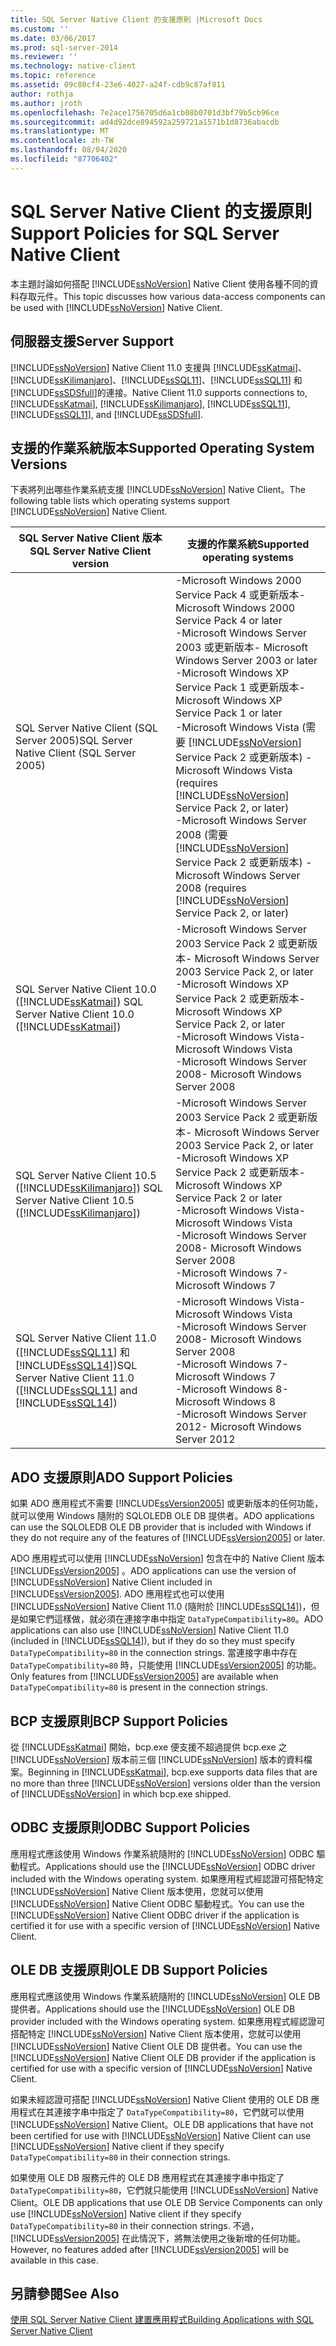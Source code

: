 ```yaml
---
title: SQL Server Native Client 的支援原則 |Microsoft Docs
ms.custom: ''
ms.date: 03/06/2017
ms.prod: sql-server-2014
ms.reviewer: ''
ms.technology: native-client
ms.topic: reference
ms.assetid: 09c80cf4-23e6-4027-a24f-cdb9c87af811
author: rothja
ms.author: jroth
ms.openlocfilehash: 7e2ace1756705d6a1cb08b0701d3bf79b5cb96ce
ms.sourcegitcommit: ad4d92dce894592a259721a1571b1d8736abacdb
ms.translationtype: MT
ms.contentlocale: zh-TW
ms.lasthandoff: 08/04/2020
ms.locfileid: "87706402"
---
```

# <a name="support-policies-for-sql-server-native-client"></a><span data-ttu-id="870f1-102">SQL Server Native Client 的支援原則</span><span class="sxs-lookup"><span data-stu-id="870f1-102">Support Policies for SQL Server Native Client</span></span>
  <span data-ttu-id="870f1-103">本主題討論如何搭配 [!INCLUDE[ssNoVersion](../../../includes/ssnoversion-md.md)] Native Client 使用各種不同的資料存取元件。</span><span class="sxs-lookup"><span data-stu-id="870f1-103">This topic discusses how various data-access components can be used with [!INCLUDE[ssNoVersion](../../../includes/ssnoversion-md.md)] Native Client.</span></span>  
  
## <a name="server-support"></a><span data-ttu-id="870f1-104">伺服器支援</span><span class="sxs-lookup"><span data-stu-id="870f1-104">Server Support</span></span>  
 [!INCLUDE[ssNoVersion](../../../includes/ssnoversion-md.md)] <span data-ttu-id="870f1-105">Native Client 11.0 支援與 [!INCLUDE[ssKatmai](../../../includes/sskatmai-md.md)]、[!INCLUDE[ssKilimanjaro](../../../includes/sskilimanjaro-md.md)]、[!INCLUDE[ssSQL11](../../../includes/sssql11-md.md)]、[!INCLUDE[ssSQL11](../../../includes/sssql11-md.md)] 和 [!INCLUDE[ssSDSfull](../../../includes/sssdsfull-md.md)]的連接。</span><span class="sxs-lookup"><span data-stu-id="870f1-105">Native Client 11.0 supports connections to, [!INCLUDE[ssKatmai](../../../includes/sskatmai-md.md)], [!INCLUDE[ssKilimanjaro](../../../includes/sskilimanjaro-md.md)], [!INCLUDE[ssSQL11](../../../includes/sssql11-md.md)], [!INCLUDE[ssSQL11](../../../includes/sssql11-md.md)], and [!INCLUDE[ssSDSfull](../../../includes/sssdsfull-md.md)].</span></span>  
  
## <a name="supported-operating-system-versions"></a><span data-ttu-id="870f1-106">支援的作業系統版本</span><span class="sxs-lookup"><span data-stu-id="870f1-106">Supported Operating System Versions</span></span>  
 <span data-ttu-id="870f1-107">下表將列出哪些作業系統支援 [!INCLUDE[ssNoVersion](../../../includes/ssnoversion-md.md)] Native Client。</span><span class="sxs-lookup"><span data-stu-id="870f1-107">The following table lists which operating systems support [!INCLUDE[ssNoVersion](../../../includes/ssnoversion-md.md)] Native Client.</span></span>  
  
|<span data-ttu-id="870f1-108">SQL Server Native Client 版本</span><span class="sxs-lookup"><span data-stu-id="870f1-108">SQL Server Native Client version</span></span>|<span data-ttu-id="870f1-109">支援的作業系統</span><span class="sxs-lookup"><span data-stu-id="870f1-109">Supported operating systems</span></span>|  
|--------------------------------------|---------------------------------|  
|<span data-ttu-id="870f1-110">SQL Server Native Client (SQL Server 2005)</span><span class="sxs-lookup"><span data-stu-id="870f1-110">SQL Server Native Client (SQL Server 2005)</span></span>|<span data-ttu-id="870f1-111">-Microsoft Windows 2000 Service Pack 4 或更新版本</span><span class="sxs-lookup"><span data-stu-id="870f1-111">-   Microsoft Windows 2000 Service Pack 4 or later</span></span><br /><span data-ttu-id="870f1-112">-Microsoft Windows Server 2003 或更新版本</span><span class="sxs-lookup"><span data-stu-id="870f1-112">-   Microsoft Windows Server 2003 or later</span></span><br /><span data-ttu-id="870f1-113">-Microsoft Windows XP Service Pack 1 或更新版本</span><span class="sxs-lookup"><span data-stu-id="870f1-113">-   Microsoft Windows XP Service Pack 1 or later</span></span><br /><span data-ttu-id="870f1-114">-Microsoft Windows Vista (需要 [!INCLUDE[ssNoVersion](../../../includes/ssnoversion-md.md)] Service Pack 2 或更新版本) </span><span class="sxs-lookup"><span data-stu-id="870f1-114">-   Microsoft Windows Vista (requires [!INCLUDE[ssNoVersion](../../../includes/ssnoversion-md.md)] Service Pack 2, or later)</span></span><br /><span data-ttu-id="870f1-115">-Microsoft Windows Server 2008 (需要 [!INCLUDE[ssNoVersion](../../../includes/ssnoversion-md.md)] Service Pack 2 或更新版本) </span><span class="sxs-lookup"><span data-stu-id="870f1-115">-   Microsoft Windows Server 2008 (requires [!INCLUDE[ssNoVersion](../../../includes/ssnoversion-md.md)] Service Pack 2, or later)</span></span>|  
|<span data-ttu-id="870f1-116">SQL Server Native Client 10.0 ([!INCLUDE[ssKatmai](../../../includes/sskatmai-md.md)]) </span><span class="sxs-lookup"><span data-stu-id="870f1-116">SQL Server Native Client 10.0 ([!INCLUDE[ssKatmai](../../../includes/sskatmai-md.md)])</span></span>|<span data-ttu-id="870f1-117">-Microsoft Windows Server 2003 Service Pack 2 或更新版本</span><span class="sxs-lookup"><span data-stu-id="870f1-117">-   Microsoft Windows Server 2003 Service Pack 2, or later</span></span><br /><span data-ttu-id="870f1-118">-Microsoft Windows XP Service Pack 2 或更新版本</span><span class="sxs-lookup"><span data-stu-id="870f1-118">-   Microsoft Windows XP Service Pack 2, or later</span></span><br /><span data-ttu-id="870f1-119">-Microsoft Windows Vista</span><span class="sxs-lookup"><span data-stu-id="870f1-119">-   Microsoft Windows Vista</span></span><br /><span data-ttu-id="870f1-120">-Microsoft Windows Server 2008</span><span class="sxs-lookup"><span data-stu-id="870f1-120">-   Microsoft Windows Server 2008</span></span>|  
|<span data-ttu-id="870f1-121">SQL Server Native Client 10.5 ([!INCLUDE[ssKilimanjaro](../../../includes/sskilimanjaro-md.md)]) </span><span class="sxs-lookup"><span data-stu-id="870f1-121">SQL Server Native Client 10.5 ([!INCLUDE[ssKilimanjaro](../../../includes/sskilimanjaro-md.md)])</span></span>|<span data-ttu-id="870f1-122">-Microsoft Windows Server 2003 Service Pack 2 或更新版本</span><span class="sxs-lookup"><span data-stu-id="870f1-122">-   Microsoft Windows Server 2003 Service Pack 2, or later</span></span><br /><span data-ttu-id="870f1-123">-Microsoft Windows XP Service Pack 2 或更新版本</span><span class="sxs-lookup"><span data-stu-id="870f1-123">-   Microsoft Windows XP Service Pack 2 or later</span></span><br /><span data-ttu-id="870f1-124">-Microsoft Windows Vista</span><span class="sxs-lookup"><span data-stu-id="870f1-124">-   Microsoft Windows Vista</span></span><br /><span data-ttu-id="870f1-125">-Microsoft Windows Server 2008</span><span class="sxs-lookup"><span data-stu-id="870f1-125">-   Microsoft Windows Server 2008</span></span><br /><span data-ttu-id="870f1-126">-Microsoft Windows 7</span><span class="sxs-lookup"><span data-stu-id="870f1-126">-   Microsoft Windows 7</span></span>|  
|<span data-ttu-id="870f1-127">SQL Server Native Client 11.0 ([!INCLUDE[ssSQL11](../../../includes/sssql11-md.md)] 和 [!INCLUDE[ssSQL14](../../../includes/sssql14-md.md)])</span><span class="sxs-lookup"><span data-stu-id="870f1-127">SQL Server Native Client 11.0 ([!INCLUDE[ssSQL11](../../../includes/sssql11-md.md)] and [!INCLUDE[ssSQL14](../../../includes/sssql14-md.md)])</span></span>|<span data-ttu-id="870f1-128">-Microsoft Windows Vista</span><span class="sxs-lookup"><span data-stu-id="870f1-128">-   Microsoft Windows Vista</span></span><br /><span data-ttu-id="870f1-129">-Microsoft Windows Server 2008</span><span class="sxs-lookup"><span data-stu-id="870f1-129">-   Microsoft Windows Server 2008</span></span><br /><span data-ttu-id="870f1-130">-Microsoft Windows 7</span><span class="sxs-lookup"><span data-stu-id="870f1-130">-   Microsoft Windows 7</span></span><br /><span data-ttu-id="870f1-131">-Microsoft Windows 8</span><span class="sxs-lookup"><span data-stu-id="870f1-131">-   Microsoft Windows 8</span></span><br /><span data-ttu-id="870f1-132">-Microsoft Windows Server 2012</span><span class="sxs-lookup"><span data-stu-id="870f1-132">-   Microsoft Windows Server 2012</span></span>|  
  
## <a name="ado-support-policies"></a><span data-ttu-id="870f1-133">ADO 支援原則</span><span class="sxs-lookup"><span data-stu-id="870f1-133">ADO Support Policies</span></span>  
 <span data-ttu-id="870f1-134">如果 ADO 應用程式不需要 [!INCLUDE[ssVersion2005](../../../includes/ssversion2005-md.md)] 或更新版本的任何功能，就可以使用 Windows 隨附的 SQLOLEDB OLE DB 提供者。</span><span class="sxs-lookup"><span data-stu-id="870f1-134">ADO applications can use the SQLOLEDB OLE DB provider that is included with Windows if they do not require any of the features of [!INCLUDE[ssVersion2005](../../../includes/ssversion2005-md.md)] or later.</span></span>  
  
 <span data-ttu-id="870f1-135">ADO 應用程式可以使用 [!INCLUDE[ssNoVersion](../../../includes/ssnoversion-md.md)] 包含在中的 Native Client 版本 [!INCLUDE[ssVersion2005](../../../includes/ssversion2005-md.md)] 。</span><span class="sxs-lookup"><span data-stu-id="870f1-135">ADO applications can use the version of [!INCLUDE[ssNoVersion](../../../includes/ssnoversion-md.md)] Native Client included in [!INCLUDE[ssVersion2005](../../../includes/ssversion2005-md.md)].</span></span> <span data-ttu-id="870f1-136">ADO 應用程式也可以使用 [!INCLUDE[ssNoVersion](../../../includes/ssnoversion-md.md)] Native Client 11.0 (隨附於 [!INCLUDE[ssSQL14](../../../includes/sssql14-md.md)])，但是如果它們這樣做，就必須在連接字串中指定 `DataTypeCompatibility=80`。</span><span class="sxs-lookup"><span data-stu-id="870f1-136">ADO applications can also use [!INCLUDE[ssNoVersion](../../../includes/ssnoversion-md.md)] Native Client 11.0 (included in [!INCLUDE[ssSQL14](../../../includes/sssql14-md.md)]), but if they do so they must specify `DataTypeCompatibility=80` in the connection strings.</span></span> <span data-ttu-id="870f1-137">當連接字串中存在 `DataTypeCompatibility=80` 時，只能使用 [!INCLUDE[ssVersion2005](../../../includes/ssversion2005-md.md)] 的功能。</span><span class="sxs-lookup"><span data-stu-id="870f1-137">Only features from [!INCLUDE[ssVersion2005](../../../includes/ssversion2005-md.md)] are available when `DataTypeCompatibility=80` is present in the connection strings.</span></span>  
  
## <a name="bcp-support-policies"></a><span data-ttu-id="870f1-138">BCP 支援原則</span><span class="sxs-lookup"><span data-stu-id="870f1-138">BCP Support Policies</span></span>  
 <span data-ttu-id="870f1-139">從 [!INCLUDE[ssKatmai](../../../includes/sskatmai-md.md)] 開始，bcp.exe 便支援不超過提供 bcp.exe 之 [!INCLUDE[ssNoVersion](../../../includes/ssnoversion-md.md)] 版本前三個 [!INCLUDE[ssNoVersion](../../../includes/ssnoversion-md.md)] 版本的資料檔案。</span><span class="sxs-lookup"><span data-stu-id="870f1-139">Beginning in [!INCLUDE[ssKatmai](../../../includes/sskatmai-md.md)], bcp.exe supports data files that are no more than three [!INCLUDE[ssNoVersion](../../../includes/ssnoversion-md.md)] versions older than the version of [!INCLUDE[ssNoVersion](../../../includes/ssnoversion-md.md)] in which bcp.exe shipped.</span></span>  
  
## <a name="odbc-support-policies"></a><span data-ttu-id="870f1-140">ODBC 支援原則</span><span class="sxs-lookup"><span data-stu-id="870f1-140">ODBC Support Policies</span></span>  
 <span data-ttu-id="870f1-141">應用程式應該使用 Windows 作業系統隨附的 [!INCLUDE[ssNoVersion](../../../includes/ssnoversion-md.md)] ODBC 驅動程式。</span><span class="sxs-lookup"><span data-stu-id="870f1-141">Applications should use the [!INCLUDE[ssNoVersion](../../../includes/ssnoversion-md.md)] ODBC driver included with the Windows operating system.</span></span> <span data-ttu-id="870f1-142">如果應用程式經認證可搭配特定 [!INCLUDE[ssNoVersion](../../../includes/ssnoversion-md.md)] Native Client 版本使用，您就可以使用 [!INCLUDE[ssNoVersion](../../../includes/ssnoversion-md.md)] Native Client ODBC 驅動程式。</span><span class="sxs-lookup"><span data-stu-id="870f1-142">You can use the [!INCLUDE[ssNoVersion](../../../includes/ssnoversion-md.md)] Native Client ODBC driver if the application is certified it for use with a specific version of [!INCLUDE[ssNoVersion](../../../includes/ssnoversion-md.md)] Native Client.</span></span>  
  
## <a name="ole-db-support-policies"></a><span data-ttu-id="870f1-143">OLE DB 支援原則</span><span class="sxs-lookup"><span data-stu-id="870f1-143">OLE DB Support Policies</span></span>  
 <span data-ttu-id="870f1-144">應用程式應該使用 Windows 作業系統隨附的 [!INCLUDE[ssNoVersion](../../../includes/ssnoversion-md.md)] OLE DB 提供者。</span><span class="sxs-lookup"><span data-stu-id="870f1-144">Applications should use the [!INCLUDE[ssNoVersion](../../../includes/ssnoversion-md.md)] OLE DB provider included with the Windows operating system.</span></span> <span data-ttu-id="870f1-145">如果應用程式經認證可搭配特定 [!INCLUDE[ssNoVersion](../../../includes/ssnoversion-md.md)] Native Client 版本使用，您就可以使用 [!INCLUDE[ssNoVersion](../../../includes/ssnoversion-md.md)] Native Client OLE DB 提供者。</span><span class="sxs-lookup"><span data-stu-id="870f1-145">You can use the [!INCLUDE[ssNoVersion](../../../includes/ssnoversion-md.md)] Native Client OLE DB provider if the application is certified for use with a specific version of [!INCLUDE[ssNoVersion](../../../includes/ssnoversion-md.md)] Native Client.</span></span>  
  
 <span data-ttu-id="870f1-146">如果未經認證可搭配 [!INCLUDE[ssNoVersion](../../../includes/ssnoversion-md.md)] Native Client 使用的 OLE DB 應用程式在其連接字串中指定了 `DataTypeCompatibility=80`，它們就可以使用 [!INCLUDE[ssNoVersion](../../../includes/ssnoversion-md.md)] Native Client。</span><span class="sxs-lookup"><span data-stu-id="870f1-146">OLE DB applications that have not been certified for use with [!INCLUDE[ssNoVersion](../../../includes/ssnoversion-md.md)] Native Client can use [!INCLUDE[ssNoVersion](../../../includes/ssnoversion-md.md)] Native client if they specify `DataTypeCompatibility=80` in their connection strings.</span></span>  
  
 <span data-ttu-id="870f1-147">如果使用 OLE DB 服務元件的 OLE DB 應用程式在其連接字串中指定了 `DataTypeCompatibility=80`，它們就只能使用 [!INCLUDE[ssNoVersion](../../../includes/ssnoversion-md.md)] Native Client。</span><span class="sxs-lookup"><span data-stu-id="870f1-147">OLE DB applications that use OLE DB Service Components can only use [!INCLUDE[ssNoVersion](../../../includes/ssnoversion-md.md)] Native client if they specify `DataTypeCompatibility=80` in their connection strings.</span></span> <span data-ttu-id="870f1-148">不過， [!INCLUDE[ssVersion2005](../../../includes/ssversion2005-md.md)] 在此情況下，將無法使用之後新增的任何功能。</span><span class="sxs-lookup"><span data-stu-id="870f1-148">However, no features added after [!INCLUDE[ssVersion2005](../../../includes/ssversion2005-md.md)] will be available in this case.</span></span>  
  
## <a name="see-also"></a><span data-ttu-id="870f1-149">另請參閱</span><span class="sxs-lookup"><span data-stu-id="870f1-149">See Also</span></span>  
 [<span data-ttu-id="870f1-150">使用 SQL Server Native Client 建置應用程式</span><span class="sxs-lookup"><span data-stu-id="870f1-150">Building Applications with SQL Server Native Client</span></span>](building-applications-with-sql-server-native-client.md)  
  
  
